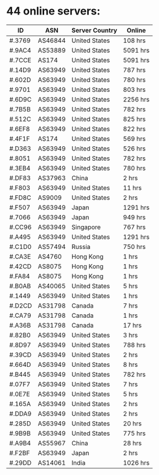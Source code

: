 # 44 online servers:

| ID | ASN | Server Country | Online |
| ------ | ------ | ------ | ------ |
| #.3769 | AS46844 | United States | 108 hrs |
| #.9AC4 | AS53889 | United States | 5091 hrs |
| #.7CCE | AS174 | United States | 5091 hrs |
| #.14D9 | AS63949 | United States | 787 hrs |
| #.602D | AS63949 | United States | 780 hrs |
| #.9701 | AS63949 | United States | 803 hrs |
| #.6D9C | AS63949 | United States | 2256 hrs |
| #.7B5B | AS63949 | United States | 782 hrs |
| #.512C | AS63949 | United States | 825 hrs |
| #.6EF8 | AS63949 | United States | 822 hrs |
| #.4F1F | AS174 | United States | 569 hrs |
| #.D363 | AS63949 | United States | 526 hrs |
| #.8051 | AS63949 | United States | 782 hrs |
| #.3EB4 | AS63949 | United States | 780 hrs |
| #.DF83 | AS37963 | China | 2 hrs |
| #.F803 | AS63949 | United States | 11 hrs |
| #.FD8C | AS9009 | United States | 2 hrs |
| #.F507 | AS63949 | Japan | 1291 hrs |
| #.7066 | AS63949 | Japan | 949 hrs |
| #.CC96 | AS63949 | Singapore | 767 hrs |
| #.A495 | AS63949 | United States | 1291 hrs |
| #.C1D0 | AS57494 | Russia | 750 hrs |
| #.CA3E | AS4760 | Hong Kong | 1 hrs |
| #.42CD | AS8075 | Hong Kong | 1 hrs |
| #.FA84 | AS8075 | Hong Kong | 1 hrs |
| #.B0AB | AS40065 | United States | 5 hrs |
| #.1449 | AS63949 | United States | 1 hrs |
| #.D2CD | AS31798 | Canada | 7 hrs |
| #.CA79 | AS31798 | Canada | 1 hrs |
| #.A36B | AS31798 | Canada | 17 hrs |
| #.82B0 | AS63949 | United States | 3 hrs |
| #.8D97 | AS63949 | United States | 788 hrs |
| #.39CD | AS63949 | United States | 2 hrs |
| #.664D | AS63949 | United States | 8 hrs |
| #.B445 | AS63949 | United States | 782 hrs |
| #.07F7 | AS63949 | United States | 7 hrs |
| #.0E7E | AS63949 | United States | 5 hrs |
| #.165A | AS63949 | United States | 2 hrs |
| #.DDA9 | AS63949 | United States | 2 hrs |
| #.285D | AS63949 | United States | 20 hrs |
| #.9B9B | AS63949 | United States | 775 hrs |
| #.A9B4 | AS55967 | China | 28 hrs |
| #.F2BF | AS63949 | Japan | 2 hrs |
| #.29DD | AS14061 | India | 1026 hrs |


